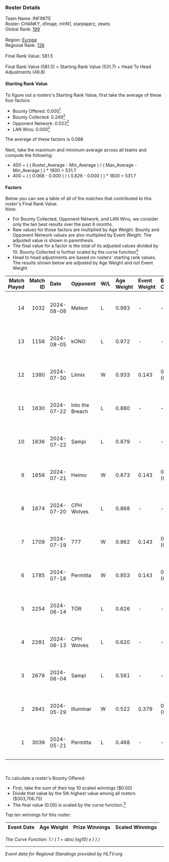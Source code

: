 ### Roster Details<br />
Team Name: INFINITE<br />
Roster: CHANKY, d1maje, mhN1, starplajerz, zewts<br />
Global Rank: [199](../standings_global.md)<br />
<br />
Region: [Europe]( ../standings_europe.md)<br />
Regional Rank: [126]( ../standings_europe.md)<br />
<br />
Final Rank Value:  581.5<br />
<br />
Final Rank Value (581.5) = Starting Rank Value (531.7) + Head To Head Adjustments (49.8)<br />

#### Starting Rank Value<br />
To figure out a rosters's Starting Rank Value, first take the average of these four factors:<br />
- Bounty Offered: 0.000[<sup>1</sup>](#table2)
- Bounty Collected: 0.249[<sup>2</sup>](#table1)
- Opponent Network: 0.023[<sup>2</sup>](#table1)
- LAN Wins: 0.000[<sup>2</sup>](#table1)

The average of these factors is 0.068<br />
<br />
Next, take the maximum and minimum average across all teams and compute the following:<br />
- 400 + ( ( Roster_Average - Min_Average ) / ( Max_Average - Min_Average ) ) * 1600 = 531.7
- 400 + ( ( 0.068 - 0.000 ) / ( 0.826 - 0.000 ) ) * 1600 = 531.7


#### Factors<br />
Below you can see a table of all of the matches that contributed to this roster's Final Rank Value.<br />
Note:<br />

- For Bounty Collected, Opponent Network, and LAN Wins, we consider only the ten best results over the past 6 months.
- Raw values for those factors are multiplied by Age Weight. Bounty and Opponent Network values are also multiplied by Event Weight. The adjusted value is shown in parenthesis.
- The final value for a factor is the total of its adjusted values divided by 10. Bounty Collected is further scaled by the curve function[<sup>3</sup>](#curveFunction)
- Head to head adjustments are based on rosters' starting rank values. The results shown below are adjusted by Age Weight and not Event Weight
<span id="table1"></span><br />


| Match Played | Match ID | Date       | Opponent        | W/L | Age Weight | Event Weight | Bounty Collected | Opponent Network | LAN Wins  | H2H Adj. | Roster                                   |
| -: | -: | :- | :- | :- | :- | :- | :- | :- | :- | -: | :- |
|           14 |     1032 | 2024-08-08 | Meteor          | L   | 0.993      | -            | -                | -                | -         |   -10.05 | CHANKY, d1maje, mhN1, starplajerz, zewts |
|           13 |     1158 | 2024-08-05 | kONO            | L   | 0.972      | -            | -                | -                | -         |    -6.62 | CHANKY, d1maje, mhN1, starplajerz, zewts |
|           12 |     1380 | 2024-07-30 | Lilmix          | W   | 0.933      | 0.143        | 0.017 (0.002)    | 0.071 (0.009)    | 0 (0.000) |    21.89 | CHANKY, d1maje, mhN1, starplajerz, zewts |
|           11 |     1630 | 2024-07-22 | Into the Breach | L   | 0.880      | -            | -                | -                | -         |    -4.67 | CHANKY, d1maje, mhN1, starplajerz, zewts |
|           10 |     1636 | 2024-07-22 | Sampi           | L   | 0.879      | -            | -                | -                | -         |    -4.42 | CHANKY, d1maje, mhN1, starplajerz, zewts |
|            9 |     1656 | 2024-07-21 | Heimo           | W   | 0.873      | 0.143        | 0.004 (0.000)    | 0.071 (0.009)    | 0 (0.000) |    15.64 | CHANKY, d1maje, mhN1, starplajerz, zewts |
|            8 |     1674 | 2024-07-20 | CPH Wolves      | L   | 0.868      | -            | -                | -                | -         |    -5.33 | CHANKY, d1maje, mhN1, starplajerz, zewts |
|            7 |     1709 | 2024-07-19 | 777             | W   | 0.862      | 0.143        | 0.010 (0.001)    | 0.112 (0.014)    | 0 (0.000) |    17.26 | CHANKY, d1maje, mhN1, starplajerz, zewts |
|            6 |     1785 | 2024-07-18 | Permitta        | W   | 0.853      | 0.143        | 0.032 (0.004)    | 0.968 (0.118)    | 0 (0.000) |    23.86 | CHANKY, d1maje, mhN1, starplajerz, zewts |
|            5 |     2254 | 2024-06-14 | TÓR             | L   | 0.626      | -            | -                | -                | -         |    -3.66 | CHANKY, d1maje, mhN1, starplajerz, zewts |
|            4 |     2281 | 2024-06-13 | CPH Wolves      | L   | 0.620      | -            | -                | -                | -         |    -3.96 | CHANKY, d1maje, mhN1, starplajerz, zewts |
|            3 |     2678 | 2024-06-04 | Sampi           | L   | 0.561      | -            | -                | -                | -         |    -2.10 | d1maje, mhN1, starplajerz, waZz, zewts   |
|            2 |     2841 | 2024-05-29 | Illuminar       | W   | 0.522      | 0.379        | 0.010 (0.002)    | 0.384 (0.076)    | 0 (0.000) |    13.71 | d1maje, mhN1, starplajerz, waZz, zewts   |
|            1 |     3039 | 2024-05-21 | Permitta        | L   | 0.468      | -            | -                | -                | -         |    -1.74 | d1maje, mhN1, starplajerz, waZz, zewts   |

<br />
<span id="table2"></span><br />
To calculate a roster's Bounty Offered:<br />

- First, take the sum of their top 10 scaled winnings ($0.00)
- Divide that value by the 5th highest value among all rosters ($303,706.75)
- The final value (0.00) is scaled by the curve function.[<sup>3</sup>](#curveFunction)

Top ten winnings for this roster:<br />

| Event Date | Age Weight | Prize Winnings | Scaled Winnings |
| :- | -: | :- | :- |


<span id="curveFunction"></span>_The Curve Function: 1 / ( 1 + abs( log10( x ) ) )_<br />

---
_Event data for Regional Standings provided by HLTV.org_<br />
